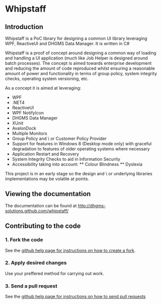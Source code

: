 # Whipstaff

## Introduction

Whipstaff is a PoC library for designing a common UI library leveraging WPF, ReactiveUI and DHGMS Data Manager. It is written in C#

Whipstaff is a proof of concept around designing a common way of loading and handling a UI application (much like Job Helper is designed around batch processes). The concept is aimed towards enterprise development and reducing the amount of code reproduced whilst ensuring a reasonable amount of power and functionality in terms of group policy, system integrity checks, operating system versioning, etc.

As a concept it is aimed at leveraging:

* WPF
* .NET4
* ReactiveUI
* WPF NotifyIcon
* DHGMS Data Manager
* XUnit
* AvalonDock
* Multiple Monitors
* Group Policy and \ or Customer Policy Provider
* Support for features in Windows 8 (Desktop mode only) with graceful degradation to features of older operating systems where necessary
* Application Restart and Recovery
* System Integrity Checks to aid in Information Security
* Accessibility taking into account:
** Colour Blindness
** Dyslexia

This project is in an early stage so the design and \ or underlying libraries implementations may be volatile at points.

## Viewing the documentation

The documentation can be found at http://dhgms-solutions.github.com/whipstaff/

## Contributing to the code

### 1\. Fork the code

See the [github help page for instructions on how to create a fork](http://help.github.com/fork-a-repo/).

### 2\. Apply desired changes

Use your preffered method for carrying out work.

### 3\. Send a pull request

See the [github help page for instructions on how to send pull requests](http://help.github.com/send-pull-requests/)
